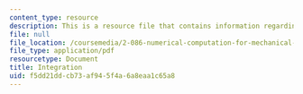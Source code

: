 ```yaml
---
content_type: resource
description: This is a resource file that contains information regarding integration.
file: null
file_location: /coursemedia/2-086-numerical-computation-for-mechanical-engineers-fall-2014/f5dd21ddcb73af945f4a6a8eaa1c65a8_MIT2_086F14_Integration.pdf
file_type: application/pdf
resourcetype: Document
title: Integration
uid: f5dd21dd-cb73-af94-5f4a-6a8eaa1c65a8
---
```

